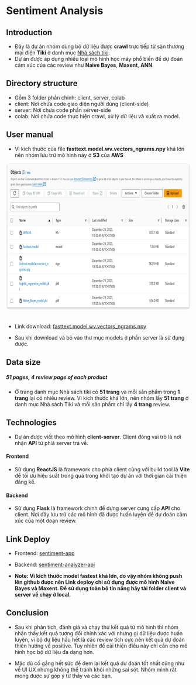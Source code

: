 # Sentiment Analysis

## Introduction

- Đây là dự án nhóm dùng bộ dữ liệu được **crawl** trực tiếp từ sàn thương mại điện **Tiki** ở danh mục [Nhà sách tiki](https://tiki.vn/nha-sach-tiki/c8322).
- Dự án được áp dụng nhiều loại mô hình học máy phổ biển để dự đoán cảm xúc của các review như **Naive Bayes**, **Maxent**, **ANN**.

## Directory structure

- Gồm 3 folder phần chính: client, server, colab
- client: Nơi chứa code giao diện người dùng (client-side)
- server: Nơi chưa code phần server-side
- colab: Nơi chứa code thực hiện crawl, xử lý dữ liệu và xuất ra model.

## User manual

- Vì kích thước của file **fasttext.model.wv.vectors_ngrams.npy** khá lớn nên nhóm lưu trữ mô hình này ở **S3** của **AWS**

<img src="./server/asset/S3.png" width="700" height="400" style='border-radius: 10px; margin-bottom: 20px;'/>

- Link download: [fasttext.model.wv.vectors_ngrams.npy](https://sentiment-analyzer.s3.ap-southeast-1.amazonaws.com/Models/fasttext.model.wv.vectors_ngrams.npy)

- Sau khi download và bỏ vào thư mục models ở phần server là sử đụng được.

## Data size

##### 51 pages, 4 review page of each product

- Ở trang danh mục Nhà sách tiki có **51 trang** và mỗi sản phẩm trong **1 trang** lại có nhiều review. Vì kích thước khá lớn, nên nhóm lấy **51 trang** ở danh mục Nhà sách Tiki và mỗi sản phẩm chỉ lấy **4 trang** review.

## Technologies

- Dự án được viết theo mô hình **client-server**. Client đóng vai trò là nơi nhận **API** từ phiá server trả về.

#### Frontend

- Sử dụng **ReactJS** là framework cho phía client cùng với build tool là **Vite** để tối ưu hiệu suất trong quá trong khởi tạo dự án với thời gian cải thiện đáng kể.

#### Backend

- Sử dụng **Flask** là framework chính để dựng server cung cấp **API** cho client. Nơi đây lưu trữ các mô hình đã được huấn luyện để dự đoán cảm xúc của một đoạn review.

## Link Deploy

- Frontend: [sentiment-app](https://sentiment-analyzer-app.vercel.app/)
- Backend: [sentiment-analyzer-api](https://sentiment-analysis-api-aqfj.onrender.com)

- **Note: Vì kích thước model fastest khá lớn, do vậy nhóm không push lên github được nên Link deploy chỉ sử dụng được mô hình Naive Bayes và Maxent. Để sử dụng toàn bộ tín năng hãy tải folder client và server về chạy ở local.**

## Conclusion

- Sau khi phân tích, đánh giá và chạy thử kết quả từ mô hình thì nhóm nhận thấy kết quả tương đối chính xác với nhưng gì dữ liệu được huấn luyện, vì bộ dự liệu hầu hết là các review tích cực nên kết quả dự đoán thiên hướng về positive. Tuy nhiên để cải thiện điều này chỉ cần cho mô hình học bộ dữ liệu đa dạng hơn.

- Mặc dù cố gắng hết sức để đem lại kết quả dự đoán tốt nhất cũng như về UI UX nhưng không thể tránh khỏi những sai sót. Nhóm mình rất mong được sự góp ý từ thầy và các bạn.
